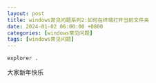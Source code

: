 ```yaml
---
layout: post
title: windows常见问题系列2:如何在终端打开当前文件夹
date: 2024-01-02 06:00:00 +0800
categories: [windows常见问题]
tags: [windows常见问题]
---
```

```bash
explorer .
```
大家新年快乐